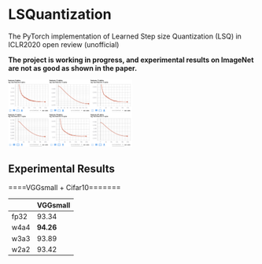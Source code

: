 # LSQuantization
The PyTorch implementation of Learned Step size Quantization (LSQ) in ICLR2020 open review (unofficial)

**The project is working in progress, and experimental results on ImageNet are not as good as shown in the paper.**

<img src="alpha_curve.png" width="50%" height="50%">

## Experimental Results
====VGGsmall + Cifar10=======

|      | VGGsmall |
|------|----------|
| fp32 | 93.34    |
| w4a4 | **94.26**    |
| w3a3 | 93.89    |
| w2a2 | 93.42    |
